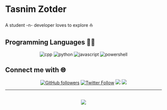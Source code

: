 # Tasnim Zotder

A student -n- developer loves to explore ⛵

## Programming Languages 👨‍💻

<div align="center">
    <img src="https://img.shields.io/badge/C++-3.5/5-blue?style=for-the-badge&logo=c%2B%2B" alt="cpp">
    <img src="https://img.shields.io/badge/Python-3.5/5-blue?style=for-the-badge&logo=python" alt="python">
    <img src="https://img.shields.io/badge/JavaScript-3/5-blue?style=for-the-badge&logo=javascript" alt="javascript">
    <img src="https://img.shields.io/badge/PowerShell-2.5/5-blue?style=for-the-badge&logo=powershell" alt="powershell">
</div>

## Connect me with 🌐

<div align="center">
    <a href="https://github.com/tasnimzotder"
            ><img
              alt="GitHub followers"
              src="https://img.shields.io/github/followers/tasnimzotder?label=GitHub&logo=Github&style=for-the-badge"
          /></a>
    <a href="https://twitter.com/tasnimzotder"
            ><img
              alt="Twitter Follow"
              src="https://img.shields.io/twitter/follow/tasnimzotder?color=blue&label=Twitter&logo=Twitter&style=for-the-badge"
          /></a>
    <a href="https://www.linkedin.com/in/tasnimzotder/"
            ><img
              src="https://img.shields.io/badge/LinkedIn-_-blue?style=for-the-badge&logo=linkedin"
          /></a>
    <a href="https://www.youtube.com/channel/UCInpi_5VQfHYDHWxreTgwRw"
            ><img
              src="https://img.shields.io/badge/YouTube-_-blue?style=for-the-badge&logo=youtube"
          /></a>
</div>

---
<br>
<div align="center">
    <img src="https://github-readme-stats.vercel.app/api?username=tasnimzotder&show_icons=true">
</div>


<!--
**tasnimzotder/tasnimzotder** is a ✨ _special_ ✨ repository because its `README.md` (this file) appears on your GitHub profile.

Here are some ideas to get you started:

- 🔭 I’m currently working on ...
- 🌱 I’m currently learning ...
- 👯 I’m looking to collaborate on ...
- 🤔 I’m looking for help with ...
- 💬 Ask me about ...
- 📫 How to reach me: ...
- 😄 Pronouns: ...
- ⚡ Fun fact: ...
-->
